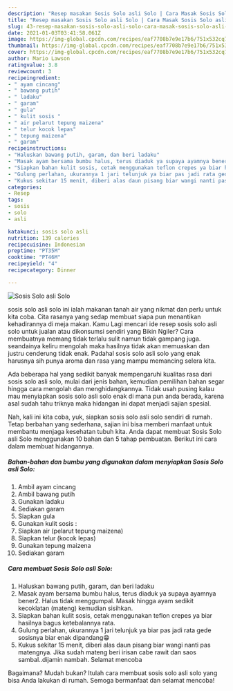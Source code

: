 ```yaml
---
description: "Resep masakan Sosis Solo asli Solo | Cara Masak Sosis Solo asli Solo Yang Bikin Ngiler"
title: "Resep masakan Sosis Solo asli Solo | Cara Masak Sosis Solo asli Solo Yang Bikin Ngiler"
slug: 43-resep-masakan-sosis-solo-asli-solo-cara-masak-sosis-solo-asli-solo-yang-bikin-ngiler
date: 2021-01-03T03:41:58.061Z
image: https://img-global.cpcdn.com/recipes/eaf7708b7e9e17b6/751x532cq70/sosis-solo-asli-solo-foto-resep-utama.jpg
thumbnail: https://img-global.cpcdn.com/recipes/eaf7708b7e9e17b6/751x532cq70/sosis-solo-asli-solo-foto-resep-utama.jpg
cover: https://img-global.cpcdn.com/recipes/eaf7708b7e9e17b6/751x532cq70/sosis-solo-asli-solo-foto-resep-utama.jpg
author: Mario Lawson
ratingvalue: 3.8
reviewcount: 3
recipeingredient:
- " ayam cincang"
- " bawang putih"
- " ladaku"
- " garam"
- " gula"
- " kulit sosis "
- " air pelarut tepung maizena"
- " telur kocok lepas"
- " tepung maizena"
- " garam"
recipeinstructions:
- "Haluskan bawang putih, garam, dan beri ladaku"
- "Masak ayam bersama bumbu halus, terus diaduk ya supaya ayamnya bener2. Halus tidak menggumpal. Masak hingga ayam sedikit kecoklatan (mateng) kemudian sisihkan."
- "Siapkan bahan kulit sosis, cetak menggunakan teflon crepes ya biar hasilnya bagus ketebalannya rata."
- "Gulung perlahan, ukurannya 1 jari telunjuk ya biar pas jadi rata gede sosisnya biar enak dipandang😁"
- "Kukus sekitar 15 menit, diberi alas daun pisang biar wangi nanti pas matengnya. Jika sudah mateng beri irisan cabe rawit dan saos sambal..dijamin nambah. Selamat mencoba"
categories:
- Resep
tags:
- sosis
- solo
- asli

katakunci: sosis solo asli 
nutrition: 139 calories
recipecuisine: Indonesian
preptime: "PT35M"
cooktime: "PT46M"
recipeyield: "4"
recipecategory: Dinner

---
```



![Sosis Solo asli Solo](https://img-global.cpcdn.com/recipes/eaf7708b7e9e17b6/751x532cq70/sosis-solo-asli-solo-foto-resep-utama.jpg)


sosis solo asli solo ini ialah makanan tanah air yang nikmat dan perlu untuk kita coba. Cita rasanya yang sedap membuat siapa pun menantikan kehadirannya di meja makan.
Kamu Lagi mencari ide resep sosis solo asli solo untuk jualan atau dikonsumsi sendiri yang Bikin Ngiler? Cara membuatnya memang tidak terlalu sulit namun tidak gampang juga. seandainya keliru mengolah maka hasilnya tidak akan memuaskan dan justru cenderung tidak enak. Padahal sosis solo asli solo yang enak harusnya sih punya aroma dan rasa yang mampu memancing selera kita.



Ada beberapa hal yang sedikit banyak mempengaruhi kualitas rasa dari sosis solo asli solo, mulai dari jenis bahan, kemudian pemilihan bahan segar hingga cara mengolah dan menghidangkannya. Tidak usah pusing kalau mau menyiapkan sosis solo asli solo enak di mana pun anda berada, karena asal sudah tahu triknya maka hidangan ini dapat menjadi sajian spesial.


Nah, kali ini kita coba, yuk, siapkan sosis solo asli solo sendiri di rumah. Tetap berbahan yang sederhana, sajian ini bisa memberi manfaat untuk membantu menjaga kesehatan tubuh kita. Anda dapat membuat Sosis Solo asli Solo menggunakan 10 bahan dan 5 tahap pembuatan. Berikut ini cara dalam membuat hidangannya.

<!--inarticleads1-->

##### Bahan-bahan dan bumbu yang digunakan dalam menyiapkan Sosis Solo asli Solo:

1. Ambil  ayam cincang
1. Ambil  bawang putih
1. Gunakan  ladaku
1. Sediakan  garam
1. Siapkan  gula
1. Gunakan  kulit sosis :
1. Siapkan  air (pelarut tepung maizena)
1. Siapkan  telur (kocok lepas)
1. Gunakan  tepung maizena
1. Sediakan  garam




<!--inarticleads2-->

##### Cara membuat Sosis Solo asli Solo:

1. Haluskan bawang putih, garam, dan beri ladaku
1. Masak ayam bersama bumbu halus, terus diaduk ya supaya ayamnya bener2. Halus tidak menggumpal. Masak hingga ayam sedikit kecoklatan (mateng) kemudian sisihkan.
1. Siapkan bahan kulit sosis, cetak menggunakan teflon crepes ya biar hasilnya bagus ketebalannya rata.
1. Gulung perlahan, ukurannya 1 jari telunjuk ya biar pas jadi rata gede sosisnya biar enak dipandang😁
1. Kukus sekitar 15 menit, diberi alas daun pisang biar wangi nanti pas matengnya. Jika sudah mateng beri irisan cabe rawit dan saos sambal..dijamin nambah. Selamat mencoba




Bagaimana? Mudah bukan? Itulah cara membuat sosis solo asli solo yang bisa Anda lakukan di rumah. Semoga bermanfaat dan selamat mencoba!
